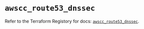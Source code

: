 # `awscc_route53_dnssec`

Refer to the Terraform Registory for docs: [`awscc_route53_dnssec`](https://registry.terraform.io/providers/hashicorp/awscc/0.70.0/docs/resources/route53_dnssec).
